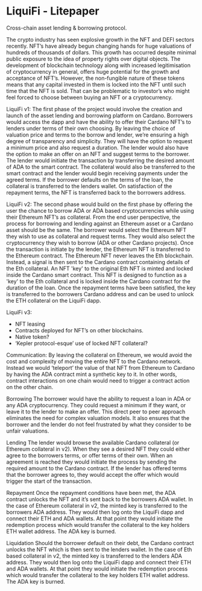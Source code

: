 
# LiquiFi - Litepaper


Cross-chain asset lending & borrowing protocol.


The crypto industry has seen explosive growth in the NFT and DEFI sectors recently. NFT’s have already begun changing hands for huge valuations of hundreds of thousands of dollars. This growth has occurred despite minimal public exposure to the idea of property rights over digital objects. The development of blockchain technology along with increased legitimisation of cryptocurrency in general, offers huge potential for the growth and acceptance of NFT’s. However, the non-fungible nature of these tokens means that any capital invested in them is locked into the NFT until such time that the NFT is sold. That can be problematic to investor’s who might feel forced to choose between buying an NFT or a cryptocurrency.


LiquiFi v1: The first phase of the project would involve the creation and launch of the asset lending and borrowing platform on Cardano. Borrowers would access the dapp and have the ability to offer their Cardano NFT’s to lenders under terms of their own choosing. By leaving the choice of valuation price and terms to the borrow and lender, we’re ensuring a high degree of transparency and simplicity. They will have the option to request a minimum price and also request a duration. The lender would also have the option to make an offer on an NFT and suggest terms to the borrower. The lender would initiate the transaction by transferring the desired amount of ADA to the smart contract. The collateral would also be transferred to the smart contract and the lender would begin receiving payments under the agreed terms. If the borrower defaults on the terms of the loan, the collateral is transferred to the lenders wallet. On satisfaction of the repayment terms, the NFT is transferred back to the borrowers address.


LiquiFi v2: The second phase would build on the first phase by offering the user the chance to borrow ADA or ADA based cryptocurrencies while using their Ethereum NFT’s as collateral. From the end user perspective, the process for borrowing and lending against an Ethereum asset or a Cardano asset should be the same. The borrower would select the Ethereum NFT they wish to use as collateral and request terms. They would also select the cryptocurrency they wish to borrow (ADA or other Cardano projects). Once the transaction is initiate by the lender, the Ethereum NFT is transferred to the Ethereum contract. The Ethereum NFT never leaves the Eth blockchain. Instead, a signal is then sent to the Cardano contract containing details of the Eth collateral. An NFT 'key' to the original Eth NFT is minted and locked inside the Cardano smart contract. This NFT is designed to function as a 'key' to the Eth collateral and is locked inside the Cardano contract for the duration of the loan. Once the repayment terms have been satisfied, the key is transferred to the borrowers Cardano address and can be used to unlock the ETH collateral on the LiquiFi dapp.


LiquiFi v3:
-	NFT leasing
-	Contracts deployed for NFT’s on other blockchains.
-	Native token?
-	‘Kepler protocol-esque’ use of locked NFT collateral?





Communication:
By leaving the collateral on Ethereum, we would avoid the cost and complexity of moving the entire NFT to the Cardano network. Instead we would ‘teleport’ the value of that NFT from Ethereum to Cardano by having the ADA contract mint a synthetic key to it. In other words, contract interactions on one chain would need to trigger a contract action on the other chain. 


Borrowing
The borrower would have the ability to request a loan in ADA or any ADA cryptocurrency. They could request a minimum if they want, or leave it to the lender to make an offer. This direct peer to peer approach eliminates the need for complex valuation models. It also ensures that the borrower and the lender do not feel frustrated by what they consider to be unfair valuations.


Lending
The lender would browse the available Cardano collateral (or Ethereum collateral in v2). When they see a desired NFT they could either agree to the borrowers terms, or offer terms of their own. When an agreement is reached they would initiate the process by sending the required amount to the Cardano contract. If the lender has offered terms that the borrower agrees to, they would accept the offer which would trigger the start of the transaction.


Repayment
Once the repayment conditions have been met, the ADA contract unlocks the NFT and it’s sent back to the borrowers ADA wallet. In the case of Ethereum collateral in v2, the minted key is transferred to the borrowers ADA address. They would then log onto the LiquiFi dapp and connect their ETH and ADA wallets. At that point they would initiate the redemption process which would transfer the collateral to the key holders ETH wallet address. The ADA key is burned.


Liquidation
Should the borrower default on their debt, the Cardano contract unlocks the NFT which is then sent to the lenders wallet. In the case of Eth based collateral in v2, the minted key is transferred to the lenders ADA address. They would then log onto the LiquiFi dapp and connect their ETH and ADA wallets. At that point they would initiate the redemption process which would transfer the collateral to the key holders ETH wallet address. The ADA key is burned.





